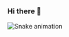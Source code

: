### Hi there 👋
![Snake animation](https://github.com/eagrundy/solracss/blob/output/github-contribution-grid-snake.svg)
